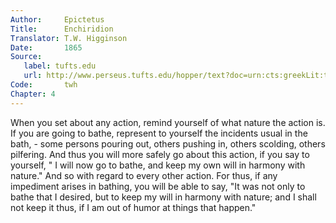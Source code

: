 ```yaml
---
Author:     Epictetus  
Title:      Enchiridion  
Translator: T.W. Higginson  
Date:       1865  
Source:
   label: tufts.edu
   url: http://www.perseus.tufts.edu/hopper/text?doc=urn:cts:greekLit:tlg0557.tlg002.perseus-eng2:1
Code:       twh  
Chapter: 4
---
```


When you set about any action, remind yourself of what nature the action is. If
you are going to bathe, represent to yourself the incidents usual in the bath, -
some persons pouring out, others pushing in, others scolding, others pilfering.
And thus you will more safely go about this action, if you say to yourself, " I
will now go to bathe, and keep my own will in harmony with nature." And so with
regard to every other action. For thus, if any impediment arises in bathing,
you will be able to say, "It was not only to bathe that I desired, but to keep
my will in harmony with nature; and I shall not keep it thus, if I am out of
humor at things that happen."


